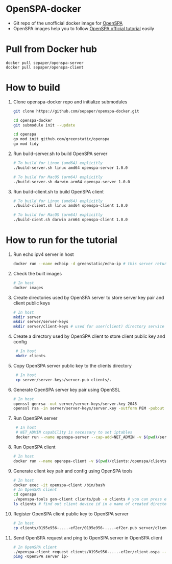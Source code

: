 # OpenSPA-docker
* Git repo of the unofficial docker image for [OpenSPA](https://github.com/greenstatic/openspa)
* OpenSPA images help you to follow [OpenSPA official tutorial](https://github.com/greenstatic/openspa/blob/master/docs/OpenSPA%20Server%20Installation%20with%20iptables.md) easily

# Pull from Docker hub
    docker pull sepaper/openspa-server
    docker pull sepaper/openspa-client
# How to build
1. Clone openspa-docker repo and initialize submodules
    ```bash
    git clone https://github.com/sepaper/openspa-docker.git
    
    cd openspa-docker
    git submodule init --update
    
    cd openspa
    go mod init github.com/greenstatic/openspa
    go mod tidy
    ```
2. Run build-server.sh to build OpenSPA server
    ```bash
    # To build for Linux (amd64) explicitly
    ./build-server.sh linux amd64 openspa-server 1.0.0
    
    # To build for MacOS (arm64) explicitly 
    ./build-server.sh darwin arm64 openspa-server 1.0.0
    ```
3. Run build-client.sh to build OpenSPA client
    ```bash
    # To build for Linux (amd64) explicitly
    ./build-client.sh linux amd64 openspa-client 1.0.0
    
    # To build for MacOS (arm64) explicitly 
    ./build-cient.sh darwin arm64 openspa-client 1.0.0
    ```
    
# How to run for the tutorial
1. Run echo ipv4 server in host
    ```bash
    docker run --name echoip -d greenstatic/echo-ip # this server returns an echo response like {"success":true,"ip":"172.17.0.3","isIpv6":false,"datetime":"2022-02-02T08:23:15Z","ipDetails":{"remoteIP":"172.17.0.3","forwardedForIP":""},"service":"echo-ip","version":"1.2.0","srcUrl":"https://github.com/greenstatic/echo-ip"}
    ```
2. Check the built images
    ```bash
    # In host
    docker images
    ```
3. Create directories used by OpenSPA server to store server key pair and client public keys
    ```bash
    # In host
    mkdir server
    mkdir server/server-keys
    mkdir server/client-keys # used for user(client) directory service
    ```
4. Create a directory used by OpenSPA client to store client public key and config
   ```bash
    # In host
    mkdir clients
    ```
5. Copy OpenSPA server public key to the clients directory
   ```bash
    # In host
    cp server/server-keys/server.pub clients/.
    ```
6. Generate OpenSPA server key pair using OpenSSL
    ```bash
    # In host
    openssl genrsa -out server/server-keys/server.key 2048
    openssl rsa -in server/server-keys/server.key -outform PEM -pubout -out server/server-keys/server.pub
    ```
7. Run OpenSPA server
   ```bash
    # In host
    # NET_ADMIN capability is necessary to set iptables
    docker run --name openspa-server --cap-add=NET_ADMIN -v $(pwd)/server/server-keys:/openspa/keys -v $(pwd)/server/client-keys:/openspa/es/public_keys openspa-server:1.0.0 --echo-ipv4-server http://<echo ipv4 server ip>:<port>

8. Run OpenSPA client
    ```bash
    # In host
    docker run --name openspa-client -v $(pwd)/clients:/openspa/clients -it openspa-client:1.0.0 /bin/bash
    ```
9. Generate client key pair and config using OpenSPA tools
    ```bash
    # In host
    docker exec -it openspa-client /bin/bash
    # In OpenSPA client
    cd openspa
    ./openspa-tools gen-client clients/pub -o clients # you can press enter for all to set as default
    ls clients # find out client device id in a name of created directory
    ```
10. Register OpenSPA client public key to OpenSPA server
    ```bash
    # In host
    cp clients/0195e956-....-ef2er/0195e956-....-ef2er.pub server/client-keys/.
    ```
11. Send OpenSPA request and ping to OpenSPA server in OpenSPA client
    ```bash
    # In OpenSPA client
    ./openspa-client request clients/0195e956-....-ef2er/client.ospa --protocol icmp -p 1 --echo-ipv4-server http://<echo ipv4 server ip>:<port> --server-ip <OpenSPA server ip>
    ping <OpenSPA server ip>
    ```
